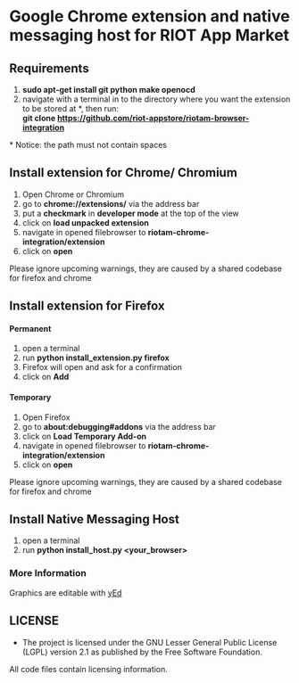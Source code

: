 # Google Chrome extension and native messaging host for RIOT App Market

## Requirements
1. **sudo apt-get install git python make openocd**
2. navigate with a terminal in to the directory where you want the extension to be stored at \*, then run:
   <br>**git clone https://github.com/riot-appstore/riotam-browser-integration**

\* Notice: the path must not contain spaces

## Install extension for Chrome/ Chromium
1. Open Chrome or Chromium
2. go to **chrome://extensions/** via the address bar
3. put a **checkmark** in **developer mode** at the top of the view
4. click on **load unpacked extension**
5. navigate in opened filebrowser to **riotam-chrome-integration/extension**
6. click on **open**

Please ignore upcoming warnings, they are caused by a shared codebase for firefox and chrome

## Install extension for Firefox

#### Permanent
1. open a terminal
2. run **python install_extension.py firefox**
3. Firefox will open and ask for a confirmation
4. click on **Add**

#### Temporary
1. Open Firefox
2. go to **about:debugging#addons** via the address bar
3. click on **Load Temporary Add-on**
4. navigate in opened filebrowser to **riotam-chrome-integration/extension**
5. click on **open**

Please ignore upcoming warnings, they are caused by a shared codebase for firefox and chrome

## Install Native Messaging Host
1. open a terminal
2. run **python install_host.py <your_browser>**

### More Information
Graphics are editable with [yEd](http://www.yworks.com/products/yed "http://www.yworks.com/products/yed")

## LICENSE
* The project is licensed under the GNU Lesser General Public License
  (LGPL) version 2.1 as published by the Free Software Foundation.

All code files contain licensing information.